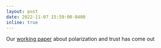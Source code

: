```yaml
---
layout: post
date: 2022-11-07 15:59:00-0400
inline: true
---
```


Our [working
paper](https://www.bde.es/bde/en/secciones/informes/analisis-economico-e-investigacion/documentos-de-trabajo/)
about polarization and trust has come out
